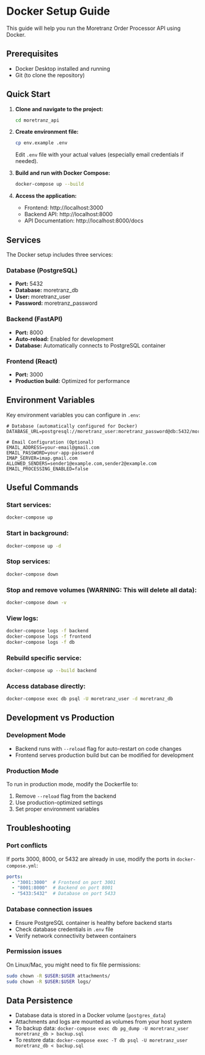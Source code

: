 # Docker Setup Guide

This guide will help you run the Moretranz Order Processor API using Docker.

## Prerequisites

- Docker Desktop installed and running
- Git (to clone the repository)

## Quick Start

1. **Clone and navigate to the project:**
   ```bash
   cd moretranz_api
   ```

2. **Create environment file:**
   ```bash
   cp env.example .env
   ```
   Edit `.env` file with your actual values (especially email credentials if needed).

3. **Build and run with Docker Compose:**
   ```bash
   docker-compose up --build
   ```

4. **Access the application:**
   - Frontend: http://localhost:3000
   - Backend API: http://localhost:8000
   - API Documentation: http://localhost:8000/docs

## Services

The Docker setup includes three services:

### Database (PostgreSQL)
- **Port:** 5432
- **Database:** moretranz_db
- **User:** moretranz_user
- **Password:** moretranz_password

### Backend (FastAPI)
- **Port:** 8000
- **Auto-reload:** Enabled for development
- **Database:** Automatically connects to PostgreSQL container

### Frontend (React)
- **Port:** 3000
- **Production build:** Optimized for performance

## Environment Variables

Key environment variables you can configure in `.env`:

```env
# Database (automatically configured for Docker)
DATABASE_URL=postgresql://moretranz_user:moretranz_password@db:5432/moretranz_db

# Email Configuration (Optional)
EMAIL_ADDRESS=your-email@gmail.com
EMAIL_PASSWORD=your-app-password
IMAP_SERVER=imap.gmail.com
ALLOWED_SENDERS=sender1@example.com,sender2@example.com
EMAIL_PROCESSING_ENABLED=false
```

## Useful Commands

### Start services:
```bash
docker-compose up
```

### Start in background:
```bash
docker-compose up -d
```

### Stop services:
```bash
docker-compose down
```

### Stop and remove volumes (WARNING: This will delete all data):
```bash
docker-compose down -v
```

### View logs:
```bash
docker-compose logs -f backend
docker-compose logs -f frontend
docker-compose logs -f db
```

### Rebuild specific service:
```bash
docker-compose up --build backend
```

### Access database directly:
```bash
docker-compose exec db psql -U moretranz_user -d moretranz_db
```

## Development vs Production

### Development Mode
- Backend runs with `--reload` flag for auto-restart on code changes
- Frontend serves production build but can be modified for development

### Production Mode
To run in production mode, modify the Dockerfile to:
1. Remove `--reload` flag from the backend
2. Use production-optimized settings
3. Set proper environment variables

## Troubleshooting

### Port conflicts
If ports 3000, 8000, or 5432 are already in use, modify the ports in `docker-compose.yml`:
```yaml
ports:
  - "3001:3000"  # Frontend on port 3001
  - "8001:8000"  # Backend on port 8001
  - "5433:5432"  # Database on port 5433
```

### Database connection issues
- Ensure PostgreSQL container is healthy before backend starts
- Check database credentials in `.env` file
- Verify network connectivity between containers

### Permission issues
On Linux/Mac, you might need to fix file permissions:
```bash
sudo chown -R $USER:$USER attachments/
sudo chown -R $USER:$USER logs/
```

## Data Persistence

- Database data is stored in a Docker volume (`postgres_data`)
- Attachments and logs are mounted as volumes from your host system
- To backup data: `docker-compose exec db pg_dump -U moretranz_user moretranz_db > backup.sql`
- To restore data: `docker-compose exec -T db psql -U moretranz_user moretranz_db < backup.sql`
